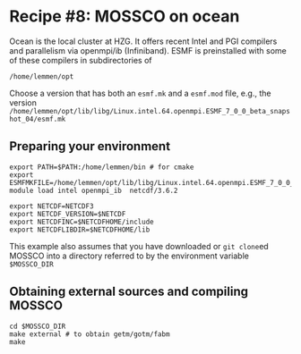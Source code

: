 # Recipe #8: MOSSCO on ocean

Ocean is the local cluster at HZG. It offers recent Intel and PGI compilers and parallelism via openmpi/ib (Infiniband).  ESMF is preinstalled with some of these compilers in subdirectories of

	/home/lemmen/opt
	
Choose a version that has both an `esmf.mk` and a `esmf.mod` file, e.g., the version `/home/lemmen/opt/lib/libg/Linux.intel.64.openmpi.ESMF_7_0_0_beta_snapshot_04/esmf.mk`


## Preparing your environment

	export PATH=$PATH:/home/lemmen/bin # for cmake
	export ESMFMKFILE=/home/lemmen/opt/lib/libg/Linux.intel.64.openmpi.ESMF_7_0_0_beta_snapshot_04/esmf.mk
	module load intel openmpi_ib  netcdf/3.6.2
	
	export NETCDF=NETCDF3
	export NETCDF_VERSION=$NETCDF
	export NETCDFINC=$NETCDFHOME/include
	export NETCDFLIBDIR=$NETCDFHOME/lib	


This example also assumes that you have downloaded or `git clone`ed MOSSCO into a directory referred to by the environment variable `$MOSSCO_DIR`

## Obtaining external sources and compiling MOSSCO

	cd $MOSSCO_DIR
	make external # to obtain getm/gotm/fabm
	make
		


